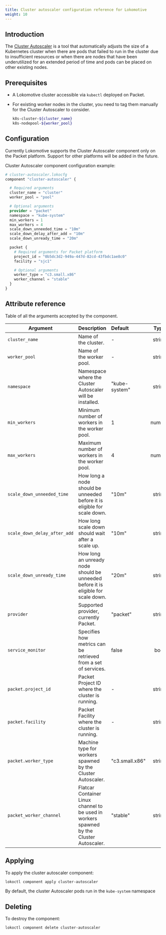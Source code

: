 ```yaml
---
title: Cluster autoscaler configuration reference for Lokomotive
weight: 10
---
```


## Introduction

The [Cluster Autoscaler](https://github.com/kubernetes/autoscaler/tree/master/cluster-autoscaler) is
a tool that automatically adjusts the size of a Kubernetes cluster when there are pods that failed
to run in the cluster due to insufficient resources or when there are nodes that have been
underutilized for an extended period of time and pods can be placed on other existing nodes.

## Prerequisites

* A Lokomotive cluster accessible via `kubectl` deployed on Packet.

* For existing worker nodes in the cluster, you need to tag them manually for the Cluster Autoscaler
  to consider.

  ```bash
  k8s-cluster-${cluster_name}
  k8s-nodepool-${worker_pool}
  ```

## Configuration

Currently Lokomotive supports the Cluster Autoscaler component only on the Packet platform. Support
for other platforms will be added in the future.

Cluster Autoscaler component configuration example:

```tf
# cluster-autoscaler.lokocfg
component "cluster-autoscaler" {

  # Required arguments
  cluster_name = "cluster"
  worker_pool = "pool"

  # Optional arguments
  provider = "packet"
  namespace = "kube-system"
  min_workers = 1
  max_workers = 4
  scale_down_unneeded_time = "10m"
  scale_down_delay_after_add = "10m"
  scale_down_unready_time = "20m"

  packet {
    # Required arguments for Packet platform
    project_id = "0b5dc3d2-949a-447d-82cd-43fbdc1ae8c0"
    facility = "sjc1"

    # Optional arguments
    worker_type = "c3.small.x86"
    worker_channel = "stable"
  }
}
```

## Attribute reference

Table of all the arguments accepted by the component.

| Argument                     | Description                                                                              | Default        |  Type  | Required |
|------------------------------|------------------------------------------------------------------------------------------|:---------------|:------:|:--------:|
| `cluster_name`               | Name of the  cluster.                                                                    | -              | string |   true   |
| `worker_pool`                | Name of the worker pool.                                                                 | -              | string |   true   |
| `namespace`                  | Namespace where the Cluster Autoscaler will be installed.                                | "kube-system"  | string |  false   |
| `min_workers`                | Minimum number of workers in the worker pool.                                            | 1              | number |  false   |
| `max_workers`                | Maximum number of workers in the worker pool.                                            | 4              | number |  false   |
| `scale_down_unneeded_time`   | How long a node should be unneeded before it is eligible for scale down.                 | "10m"          | string |  false   |
| `scale_down_delay_after_add` | How long scale down should wait after a scale up.                                        | "10m"          | string |  false   |
| `scale_down_unready_time`    | How long an unready node should be unneeded before it is eligible for scale down.        | "20m"          | string |  false   |
| `provider`                   | Supported provider, currently Packet.                                                    | "packet"       | string |  false   |
| `service_monitor`            | Specifies how metrics can be retrieved from a set of services.                           | false          |  bool  |  false   |
| `packet.project_id`          | Packet Project ID where the cluster is running.                                          | -              | string |   true   |
| `packet.facility`            | Packet Facility where the cluster is running.                                            | -              | string |   true   |
| `packet.worker_type`         | Machine type for workers spawned by the Cluster Autoscaler.                              | "c3.small.x86" | string |  false   |
| `packet_worker_channel`      | Flatcar Container Linux channel to be used in workers spawned by the Cluster Autoscaler. | "stable"       | string |  false   |


## Applying

To apply the cluster autoscaler component:

```bash
lokoctl component apply cluster-autoscaler
```
By default, the cluster Autoscaler pods run in the `kube-system` namespace

## Deleting

To destroy the component:

```bash
lokoctl component delete cluster-autoscaler
```
